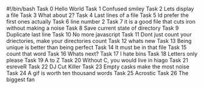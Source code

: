 #!/bin/bash
Task 0 Hello World
Task 1 Confused smiley
Task 2 Lets display a file
Task 3 What about 2?
Task 4 Last lines of a file
Task 5 Id prefer the first ones actually
Task 6 line number 2
Task 7 it is a good file that cuts iron without making a noise
Task 8 Save current state of directory
Task 9 Duplicate last line
Task 10 No more javascript
Task 11 Dont just count your driectories, make your directories count
Task 12 whats new
Task 13 Being unique is better than being perfect
Task 14 It must be in that file
Task 15 count that word
Task 16 Whats next?
Task 17 I hate bins
Task 18 Letters only please
Task 19 A to Z
Task 20 Without C, you would live in hiago
Task 21 esreveR
Task 22 DJ Cut Killer
Task 23 Empty casks make the most noise
Task 24 A gif is worth ten thousand words
Task 25 Acrostic
Task 26 The biggest fan

